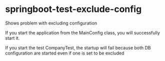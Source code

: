 # springboot-test-exclude-config
Shows problem with excluding configuration

If you start the application from the MainConfig class, you will successfully start it.
 
 If you start the test CompanyTest, the startup will fail because both DB configuration are started even if one is set to be excluded
